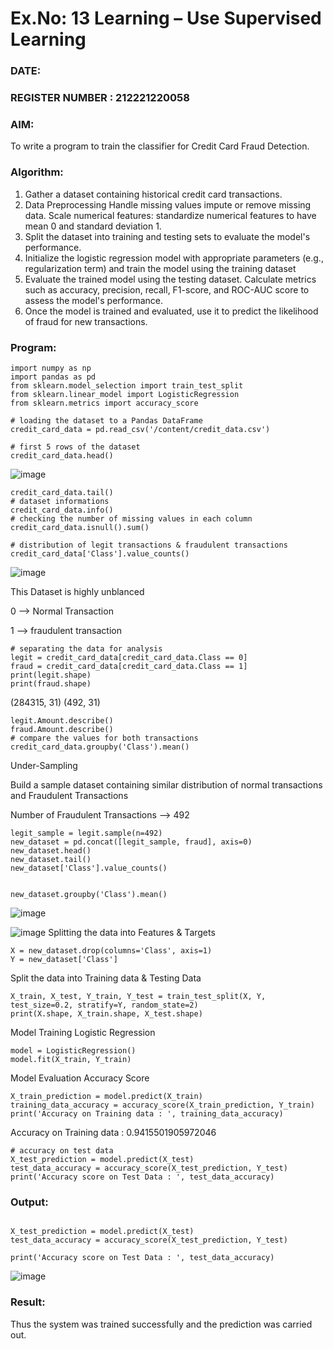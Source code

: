 # Ex.No: 13 Learning – Use Supervised Learning  
### DATE:                                                                            
### REGISTER NUMBER : 212221220058
### AIM: 
To write a program to train the classifier for Credit Card Fraud Detection.
###  Algorithm:
1. Gather a dataset containing historical credit card transactions.
2. Data Preprocessing
Handle missing values impute or remove missing data.
Scale numerical features: standardize numerical features to have mean 0 and standard deviation 1.
3. Split the dataset into training and testing sets to evaluate the model's performance.
4. Initialize the logistic regression model with appropriate parameters (e.g., regularization term) and 
train the model using the training dataset
5. Evaluate the trained model using the testing dataset.
Calculate metrics such as accuracy, precision, recall, F1-score, and ROC-AUC score to assess the model's performance.
6. Once the model is trained and evaluated, use it to predict the likelihood of fraud for new transactions.


### Program:
```
import numpy as np
import pandas as pd
from sklearn.model_selection import train_test_split
from sklearn.linear_model import LogisticRegression
from sklearn.metrics import accuracy_score
```

```
# loading the dataset to a Pandas DataFrame
credit_card_data = pd.read_csv('/content/credit_data.csv')
```
```
# first 5 rows of the dataset
credit_card_data.head()

```
![image](https://github.com/srvasanthan33/AI_Lab_2023-24/assets/102546622/a1bc6acf-f559-4cc2-b2ef-1ad39803ea12)

```
credit_card_data.tail()
# dataset informations
credit_card_data.info()
# checking the number of missing values in each column
credit_card_data.isnull().sum()
```

```
# distribution of legit transactions & fraudulent transactions
credit_card_data['Class'].value_counts()

```
![image](https://github.com/srvasanthan33/AI_Lab_2023-24/assets/102546622/cdca4406-2b7b-4864-9791-e00afbf1d1e0)

This Dataset is highly unblanced

0 --> Normal Transaction

1 --> fraudulent transaction
```
# separating the data for analysis
legit = credit_card_data[credit_card_data.Class == 0]
fraud = credit_card_data[credit_card_data.Class == 1]
print(legit.shape)
print(fraud.shape)
```
(284315, 31)
(492, 31)
```
legit.Amount.describe()
fraud.Amount.describe()
# compare the values for both transactions
credit_card_data.groupby('Class').mean()
```
Under-Sampling

Build a sample dataset containing similar distribution of normal transactions and Fraudulent Transactions

Number of Fraudulent Transactions --> 492
```
legit_sample = legit.sample(n=492)
new_dataset = pd.concat([legit_sample, fraud], axis=0)
new_dataset.head()
new_dataset.tail()
new_dataset['Class'].value_counts()


new_dataset.groupby('Class').mean()

```
![image](https://github.com/srvasanthan33/AI_Lab_2023-24/assets/102546622/36f48fcd-eba5-424f-aa66-50154cb27415)

![image](https://github.com/srvasanthan33/AI_Lab_2023-24/assets/102546622/581f68fb-1008-400d-976f-8ca8e3d43bdc)
Splitting the data into Features & Targets
```
X = new_dataset.drop(columns='Class', axis=1)
Y = new_dataset['Class']
```
Split the data into Training data & Testing Data
```
X_train, X_test, Y_train, Y_test = train_test_split(X, Y, test_size=0.2, stratify=Y, random_state=2)
print(X.shape, X_train.shape, X_test.shape)
```

Model Training
Logistic Regression

```
model = LogisticRegression()
model.fit(X_train, Y_train)
```
Model Evaluation
Accuracy Score
```
X_train_prediction = model.predict(X_train)
training_data_accuracy = accuracy_score(X_train_prediction, Y_train)
print('Accuracy on Training data : ', training_data_accuracy)
```
Accuracy on Training data :  0.9415501905972046
```
# accuracy on test data
X_test_prediction = model.predict(X_test)
test_data_accuracy = accuracy_score(X_test_prediction, Y_test)
print('Accuracy score on Test Data : ', test_data_accuracy)
```



### Output:
```

X_test_prediction = model.predict(X_test)
test_data_accuracy = accuracy_score(X_test_prediction, Y_test)

print('Accuracy score on Test Data : ', test_data_accuracy)
```
![image](https://github.com/srvasanthan33/AI_Lab_2023-24/assets/102546622/37743677-4338-42a4-97ba-912607a11778)


### Result:
Thus the system was trained successfully and the prediction was carried out.
